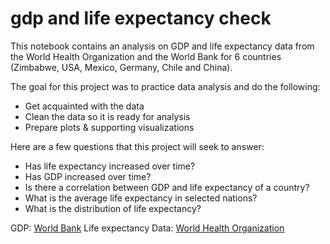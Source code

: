 # gdp and life expectancy check

This notebook contains an analysis on GDP and life expectancy data from the World Health Organization and the World Bank for 6 countries (Zimbabwe, USA, Mexico, Germany, Chile and China).

The goal for this project was to practice data analysis and do the following:
* Get acquainted with the data
* Clean the data so it is ready for analysis
* Prepare plots & supporting visualizations

Here are a few questions that this project will seek to answer:
+ Has life expectancy increased over time?
+ Has GDP increased over time?
+ Is there a correlation between GDP and life expectancy of a country?
+ What is the average life expectancy in selected nations?
+ What is the distribution of life expectancy?

GDP: [World Bank](https://data.worldbank.org/indicator/NY.GDP.MKTP.CD)
Life expectancy Data: [World Health Organization](http://apps.who.int/gho/data/node.main.688)
